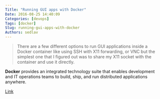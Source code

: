 ```yaml
---
Title: "Running GUI apps with Docker"
Date: 2016-08-25 14:40:09
Categories: [devops]
Tags: [docker]
Slug: running-gui-apps-with-docker
Authors: sedlav
---
```


> There are a few different options to run GUI applications inside a Docker container like using SSH with X11 forwarding, or VNC but the simplest one that I figured out was to share my X11 socket with the container and use it directly.

**Docker** provides an integrated technology suite that enables development and IT operations teams to build, ship, and run distributed applications anywhere.

[Link](http://fabiorehm.com/blog/2014/09/11/running-gui-apps-with-docker/)
